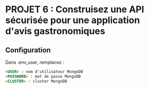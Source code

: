 # PROJET 6 : Construisez une API sécurisée pour une application d'avis gastronomiques

## Configuration

Dans .env_user, remplacez :

```md
<USER> : nom d'utilisateur MongoDB
<PASSWORD> : mot de passe MongoDB
<CLUSTER> : cluster MongoDB
```